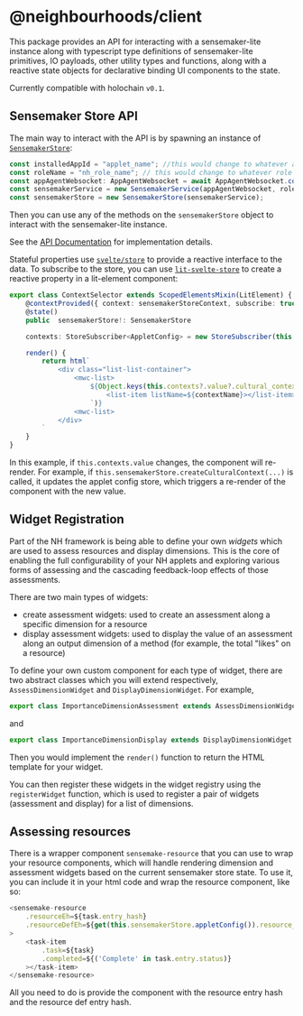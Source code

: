 # @neighbourhoods/client
This package provides an API for interacting with a sensemaker-lite instance along with typescript type definitions of sensemaker-lite primitives, IO payloads, other utility types and functions, along with a reactive state objects for declarative binding UI components to the state.

Currently compatible with holochain `v0.1`.

## Sensemaker Store API
The main way to interact with the API is by spawning an instance of [`SensemakerStore`](./src/sensemakerStore.ts):

```typescript
const installedAppId = "applet_name"; //this would change to whatever app ID your NH happ is given
const roleName = "nh_role_name"; // this would change to whatever role name your NH happ is given
const appAgentWebsocket: AppAgentWebsocket = await AppAgentWebsocket.connect(``, installedAppId);
const sensemakerService = new SensemakerService(appAgentWebsocket, roleName)
const sensemakerStore = new SensemakerStore(sensemakerService);
```

Then you can use any of the methods on the `sensemakerStore` object to interact with the sensemaker-lite instance.

See the [API Documentation](./docs/API.md) for implementation details.


Stateful properties use [`svelte/store`](https://svelte.dev/tutorial/writable-stores) to provide a reactive interface to the data. To subscribe to the store, you can use [`lit-svelte-store`](https://www.npmjs.com/package/lit-svelte-stores) to create a reactive property in a lit-element component:

```typescript
export class ContextSelector extends ScopedElementsMixin(LitElement) {
    @contextProvided({ context: sensemakerStoreContext, subscribe: true })
    @state()
    public  sensemakerStore!: SensemakerStore

    contexts: StoreSubscriber<AppletConfig> = new StoreSubscriber(this, () => this.sensemakerStore.appletConfig());

    render() {
        return html`
            <div class="list-list-container">
                <mwc-list>
                    ${Object.keys(this.contexts?.value?.cultural_contexts).map((contextName) => html`
                        <list-item listName=${contextName}></list-item> 
                    `)}
                <mwc-list>
            </div>
        `
    }
}
```
In this example, if `this.contexts.value` changes, the component will re-render. For example, if `this.sensemakerStore.createCulturalContext(...)` is called, it updates the applet config store, which triggers a re-render of the component with the new value.


## Widget Registration
Part of the NH framework is being able to define your own *widgets* which are used to assess resources and display dimensions. This is the core of enabling the full configurability of your NH applets and exploring various forms of assessing and the cascading feedback-loop effects of those assessments.

There are two main types of widgets:
- create assessment widgets: used to create an assessment along a specific dimension for a resource
- display assessment widgets: used to display the value of an assessment along an output dimension of a method (for example, the total "likes" on a resource)

To define your own custom component for each type of widget, there are two abstract classes which you will extend respectively, `AssessDimensionWidget` and `DisplayDimensionWidget`. For example,
```typescript
export class ImportanceDimensionAssessment extends AssessDimensionWidget {
```
and
```typescript
export class ImportanceDimensionDisplay extends DisplayDimensionWidget {
```

Then you would implement the `render()` function to return the HTML template for your widget.

You can then register these widgets in the widget registry using the `registerWidget` function, which is used to register a pair of widgets (assessment and display) for a list of dimensions.

## Assessing resources
There is a wrapper component `sensemake-resource` that you can use to wrap your resource components, which will handle rendering dimension and assessment widgets based on the current sensemaker store state. To use it, you can include it in your html code and wrap the resource component, like so:
```typescript
<sensemake-resource 
    .resourceEh=${task.entry_hash} 
    .resourceDefEh=${get(this.sensemakerStore.appletConfig()).resource_defs["task_item"]}
>
    <task-item 
        .task=${task} 
        .completed=${('Complete' in task.entry.status)} 
    ></task-item>
</sensemake-resource> 
```

All you need to do is provide the component with the resource entry hash and the resource def entry hash.